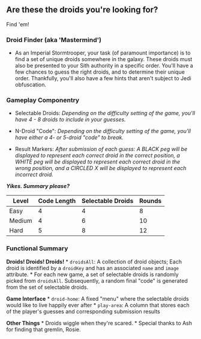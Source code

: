 ## Are these the droids you're looking for?

Find 'em!

### Droid Finder (aka 'Mastermind')
* As an Imperial Stormtrooper, your task (of paramount importance) is to find a set of unique droids somewhere in the galaxy. These droids must also be presented to your Sith authority in a specific order. You'll have a few chances to guess the right droids, and to determine their unique order. Thankfully, you'll also have a few hints that aren't subject to Jedi obfuscation.

### Gameplay Componentry ###
  * Selectable Droids: _Depending on the difficulty setting of the game, you'll have 4 - 8 droids to include in your guesses._
  
  * N-Droid "Code": _Depending on the difficulty setting of the game, you'll have either a 4- or 5-droid "code" to break._
  
  * Result Markers: _After submission of each guess: A BLACK peg will be displayed to represent each correct droid in the correct position, a WHITE peg will be displayed to represent each correct droid in the wrong position, and a CIRCLED X will be displayed to represent each incorrect droid._


_**Yikes. Summary please?**_

Level | Code Length | Selectable Droids | Rounds
--- | --- | --- | ---
Easy |  4  |  4  |  8
Medium |  4  |  6  |  10
Hard |  5  |  8  |  12

### Functional Summary ###

**Droids! Droids! Droids!**
	* `droidsAll`: A collection of droid objects; Each droid is identified by a `droidKey` and has an associated `name` and `image` attribute.
	* For each new game, a set of selectable droids is randomly picked from `droidsAll`. Subsequently, a random final "code" is generated from the set of selectable droids.

**Game Interface**
	* `droid-home`: A fixed "menu" where the selectable droids would like to live happily ever after
	* `play-area`: A column that stores each of the player's guesses and corresponding submission results

**Other Things**
	* Droids wiggle when they're scared.
	* Special thanks to Ash for finding that gremlin, Rosie.

